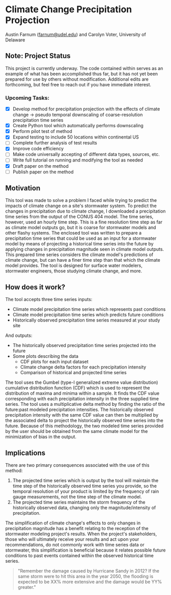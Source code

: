 # Climate Change Precipitation Projection
Austin Farnum (farnum@udel.edu) and Carolyn Voter, University of Delaware

## Note: Project Status
This project is currently underway. The code contained within serves as an example of what has been accomplished thus far, but it has not yet been prepared for use by others without modification. Additional edits are forthcoming, but feel free to reach out if you have immediate interest.

### Upcoming Tasks:
- [x] Develop method for precipitation projection with the effects of climate change -> pseudo temporal downscaling of coarse-resolution precipitation time series
- [x] Create Python tool which automatically performs downscaling
- [x] Perform pilot test of method
- [x] Expand testing to include 50 locations within continental US
- [ ] Complete further analysis of test results
- [x] Improve code efficiency
- [ ] Make code universally accepting of different data types, sources, etc.
- [ ] Write full tutorial on running and modifying the tool as needed
- [x] Draft paper on the method
- [ ] Publish paper on the method

## Motivation
This tool was made to solve a problem I faced while trying to predict the impacts of climate change on a site's stormwater system. To predict the changes in precipitation due to climate change, I downloaded a precipitation time series from the output of the CONUS 404 model. The time series, however, used an hourly time step. This is a fine resolution time step as far as climate model outputs go, but it is coarse for stormwater models and other flashy systems. The enclosed tool was written to prepare a precipitation time series that could be used as an input for a stormwater model by means of projecting a historical time series into the future by applying changes in precipitation magnitude seen in climate model outputs. This prepared time series considers the climate model's predictions of climate change, but can have a finer time step than that which the climate model provides. The tool is designed for surface water modelers, stormwater engineers, those studying climate change, and more.

## How does it work?
The tool accepts three time series inputs:
- Climate model precipitation time series which represents past conditions
- Climate model precipitation time series which predicts future conditions
- Historically observed precipitation time series measured at your study site

And outputs:
- The historically observed precipitation time series projected into the future
- Some plots describing the data
    - CDF plots for each input dataset
    - Climate change delta factors for each precipitation intensity
    - Comparison of historical and projected time series

The tool uses the Gumbel (type-I generalized extreme value distribution) cumulative distribution function (CDF) which is used to represent the distribution of maxima and minima within a sample. It finds the CDF value corresponding with each precipitation intensity in the three supplied time series. The tool uses a multiplicative delta method by finding the ratio of the future:past modeled precipitation intensities. The historically observed precipitation intensity with the same CDF value can then be multiplied by the associated delta to project the historically observed time series into the future. Because of this methodology, the two modeled time series provided by the user should be obtained from the same climate model for the minimization of bias in the output.

## Implications
There are two primary consequences associated with the use of this method:
1. The projected time series which is output by the tool will maintain the time step of the historically observed time series you provide, so the temporal resolution of your product is limited by the frequency of rain gauge measurements, not the time step of the climate model.
2. The projected time series maintains the storm frequency of the historically observed data, changing only the magnitude/intensity of precipitation. 

The simplification of climate change's effects to only changes in precipitation magnitude has a benefit relating to the reception of the stormwater modeling project's results. When the project's stakeholders, those who will ultimately receive your results and act upon your recommendations, do not commonly work with time series data or stormwater, this simplification is beneficial because it relates possible future conditions to past events contained within the observed historical time series. 

> "Remember the damage caused by Hurricane Sandy in 2012? If the same storm were to hit this area in the year 2050, the flooding is expected to be XX% more extensive and the damage would be YY% greater."

